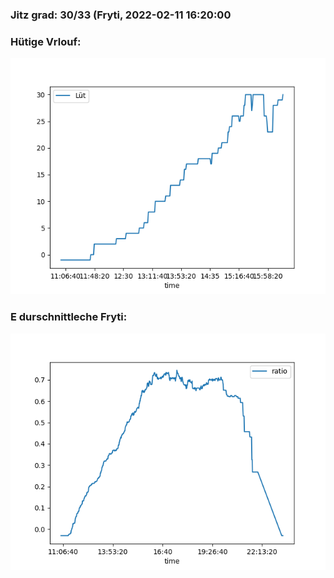 ### Jitz grad: 30/33 (Fryti, 2022-02-11 16:20:00

### Hütige Vrlouf:
![Graph](Today.png)

### E durschnittleche Fryti:
![Graph](Fryti.png)